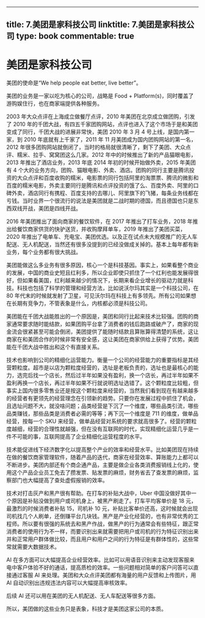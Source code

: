
---
title: 7.美团是家科技公司
linktitle: 7.美团是家科技公司
type: book
commentable: true
---

# 美团是家科技公司

美团的使命是“We help people eat better, live better”。

美团的业务是一家以吃为核心的公司，战略是 Food + Platform(s)，同时覆盖了游购娱住行，也在商家端提供各种服务。

2003 年大众点评在上海成立做餐厅点评，2010 年美团在北京成立做团购，引发了 2010 年的千团大战，有四五千家团购网站，点评也进入了这个市场于是和美团变成了同行，千团大战的进展非常快，美团 2010 年 3 月 4 号上线，是国内第一家，到 2010 年底就有上千家了，2011 年 11 月美团成为国内团购网站的第一名，2012 年很多团购网站就倒闭了，当时的格局就很清晰了，剩下了美团、大众点评、糯米、拉手、窝窝团这么几家。2012 年中的时候推出了新的产品猫眼电影，2013 年推出了酒店业务，2013 年底 2014 年初的时候开始做外卖，2015 年美团有 4 个大的业务方向，团购、猫眼电影、外卖、酒店。团购的同行主要是腾讯投资的大众点评和百度收购的糯米，电影票的同行包括阿里的淘票票、腾讯的微影和百度的糯米电影，外卖主要同行是腾讯和点评投资的饿了么、百度外卖、阿里的口碑外卖，酒店同行有携程、百度支持的去哪儿、阿里旗下的飞猪，每条业务线都在亏钱。当时业界一个很流行的说法是美团就是二战时期的德国，而且德国也只是东西双线开战，美团是四线开战。

2016 年美团推出了面向商家的餐饮软件，在 2017 年推出了打车业务，2018 年推出给餐饮商家供货的快驴送货，并收购摩拜单车，2019 年推出了美团买菜，2020 年推出了电单车、充电宝、美团优选。以及正在试点未大规模推广的无人车配送、无人机配送，当然还有很多没提到的已经没做成关掉的。基本上每年都有新业务，每个业务都有很大挑战。

美团能做这么多业务有很多原因，核心一个是科技基因。事实上，如果看整个商业的发展，中国的商业史短且红利多，所以企业即使只抓住了一个红利也能发展得很好，但如果看美国，红利越来越少的情况下，长期来看企业增长的驱动力就是科技。科技也包括了科学的管理和经营方法，比如说沃尔玛其实是一个科技公司，在 80 年代末的时候就发射了卫星，可见沃尔玛在科技上有多领先。所有公司如果想在长期有竞争力，不管表象是什么，内核都必须是科技公司。

美团能在千团大战能胜出的一个原因是，美团和同行比起来技术比较强。团购的商家通常要求随时能结款，如果团购平台拿了消费者的钱后跑路或破产了，商家的现金流会很紧甚至可能会倒闭，美团提供了能随时结款且算账算得清楚的系统，这让商家在和美团合作的时候非常有安全感，这让美团在商家供给上获得了优势。美团能在千团大战中胜出和这个有直接关系。

技术也影响到公司的精细化运营能力。衡量一个公司的经营能力的重要指标是其经营颗粒度。超市是以店为颗粒度经营的，选址是老板负责的，选址也是最核心的能力，选完后找一个店长，然后过半年如果没有盈利，换一个店长，再过半年如果不盈利再换一个店长，再过半年如果不行就说明选址选错了。这个颗粒度比较粗，但事实上国内很多零售业还是按这个颗粒度来经营的，当然我们看到现在有越来越多的经营者有更领先的经营理念在引领新的趋势。只要你在发展过程中抓住了机会，且选址问题不大，就没啥问题；品类经营是下沉了一个维度，哪些品类引流，哪些品类赚钱，那些品类是消费者必需的等等；再下沉一个维度是 711 的维度，做单品经营，按每一个 SKU 来经营，做单品经营对系统的要求就高很多了。经营的颗粒度越细，经营的合理性就越强，但在没有互联网的时代，实现精细化运营几乎是一件不可能的事，互联网提高了企业精细化运营程度的水平。

技术能促进线下经济数字化以提高整个产业的效率和经营水平。比如美团现在持续在做的餐饮商家管理软件，随着产品的迭代，商家在经营效率、算账能力上都可以不断进步。美团内部还有个商企通产品，主要是做企业各类消费报销线上化的，使用这个产品企业员工免去了攒发票、贴发票的麻烦，财务省去了查发票的麻烦，监察部门也大幅提高了查处虚假报销的效率。

技术对打击灰产和黑产很有帮助。在打车的补贴大战中，Uber 中国没做好其中一个原因是补贴没做到用户或司机身上，被黑产刷走了。打车平均客单价是 18 元，最激烈的时候消费者补贴 15，司机补 10 元，补贴比客单价还高，这时候就会出现司机找几个人刷单，还倒赚平台几块钱。黑产是产业化经营的，也有非常优秀的工程师。所以要有很强的系统去和黑产作战，做黑产的行为通常会有些特征，跟正常消费者的使用行为不一样，而要识别出来就需要把用户或司机的行为特征识别出来并和正常用户群体做比较，而且用户和用户之间的行为特征是有群体性的，这些常常就需要大数据技术。

AI 在多方面可以大幅提高企业经营效率。比如可以用语音识别来主动发现客服来电中客户体验不好的通话，提高质检的效率。一些问题相对简单的客户问答可以直接通过客服 AI 来处理。美团和大众点评美团都有海量的用户反馈和上传图片，用 AI 自动识别出违规违法内容可以大幅提高审核效率。

后续 AI 还可以用在美团的无人机配送、无人车配送等很多方面。

所以，美团做的这些业务只是表象，科技才是美团这家公司的本质。

    